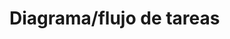 # Diagrama/flujo de tareas

<!--
Subid vuestro diagrama de flujo de tareas en formato de imagen 
en esta misma carpeta y enlazadlo en este documento, así:

![texto alternativo o descripción de la imagen](nombre-archivo-imagen.png)
-->
